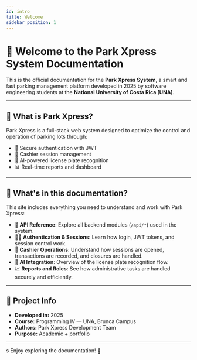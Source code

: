 ```yaml
---
id: intro
title: Welcome
sidebar_position: 1
---
```


# 📘 Welcome to the Park Xpress System Documentation

This is the official documentation for the **Park Xpress System**, a smart and fast parking management platform developed in 2025 by software engineering students at the **National University of Costa Rica (UNA)**.

---

## 🎯 What is Park Xpress?

Park Xpress is a full-stack web system designed to optimize the control and operation of parking lots through:

- 🔐 Secure authentication with JWT
- 💼 Cashier session management
- 🧠 AI-powered license plate recognition
- 📊 Real-time reports and dashboard

---

## 📂 What's in this documentation?

This site includes everything you need to understand and work with Park Xpress:

- 📄 **API Reference**: Explore all backend modules (`/api/*`) used in the system.
- 🧑‍💻 **Authentication & Sessions**: Learn how login, JWT tokens, and session control work.
- 🧾 **Cashier Operations**: Understand how sessions are opened, transactions are recorded, and closures are handled.
- 🤖 **AI Integration**: Overview of the license plate recognition flow.
- 📈 **Reports and Roles**: See how administrative tasks are handled securely and efficiently.

---

## 📆 Project Info

- **Developed in:** 2025
- **Course:** Programming IV — UNA, Brunca Campus
- **Authors:** Park Xpress Development Team
- **Purpose:** Academic + portfolio

---

s
Enjoy exploring the documentation! 🚀
